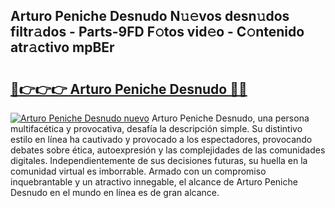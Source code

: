 ## Arturo Peniche Desnudo N𝚞𝚎vos desn𝚞dos filtr𝚊dos - Parts-9FD F𝚘tos vid𝚎o - C𝚘ntenido atr𝚊ctivo mpBEr

# <h2><a href="http://mbdis2l.tromn.icu/?c=Arturo+Peniche+Desnudo">🔗👉👉👉 Arturo Peniche Desnudo 🔗🔗</a></h2>

[![Arturo Peniche Desnudo nuevo](https://i.imgur.com/pEAQMta.gif)](http://mbdis2l.tromn.icu/?c=Arturo+Peniche+Desnudo)
Arturo Peniche Desnudo, una persona multifacética y provocativa, desafía la descripción simple. Su distintivo estilo en línea ha cautivado y provocado a los espectadores, provocando debates sobre ética, autoexpresión y las complejidades de las comunidades digitales. Independientemente de sus decisiones futuras, su huella en la comunidad virtual es imborrable. Armado con un compromiso inquebrantable y un atractivo innegable, el alcance de Arturo Peniche Desnudo en el mundo en línea es de gran alcance.
